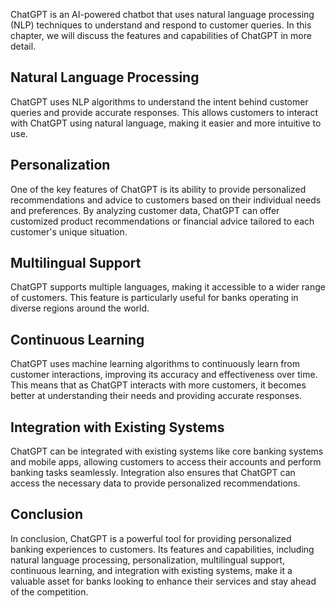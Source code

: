 
ChatGPT is an AI-powered chatbot that uses natural language processing (NLP) techniques to understand and respond to customer queries. In this chapter, we will discuss the features and capabilities of ChatGPT in more detail.

Natural Language Processing
---------------------------

ChatGPT uses NLP algorithms to understand the intent behind customer queries and provide accurate responses. This allows customers to interact with ChatGPT using natural language, making it easier and more intuitive to use.

Personalization
---------------

One of the key features of ChatGPT is its ability to provide personalized recommendations and advice to customers based on their individual needs and preferences. By analyzing customer data, ChatGPT can offer customized product recommendations or financial advice tailored to each customer's unique situation.

Multilingual Support
--------------------

ChatGPT supports multiple languages, making it accessible to a wider range of customers. This feature is particularly useful for banks operating in diverse regions around the world.

Continuous Learning
-------------------

ChatGPT uses machine learning algorithms to continuously learn from customer interactions, improving its accuracy and effectiveness over time. This means that as ChatGPT interacts with more customers, it becomes better at understanding their needs and providing accurate responses.

Integration with Existing Systems
---------------------------------

ChatGPT can be integrated with existing systems like core banking systems and mobile apps, allowing customers to access their accounts and perform banking tasks seamlessly. Integration also ensures that ChatGPT can access the necessary data to provide personalized recommendations.

Conclusion
----------

In conclusion, ChatGPT is a powerful tool for providing personalized banking experiences to customers. Its features and capabilities, including natural language processing, personalization, multilingual support, continuous learning, and integration with existing systems, make it a valuable asset for banks looking to enhance their services and stay ahead of the competition.
